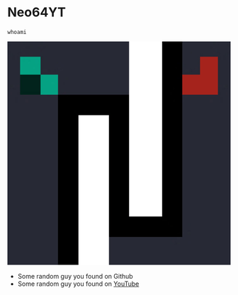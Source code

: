 # Neo64YT

```
whoami
```

![profile](neo64-new.png)

* Some random guy you found on Github
* Some random guy you found on [YouTube](https://www.youtube.com/channel/UCPUeyD6WkLAN_idjMHVPBWw)
